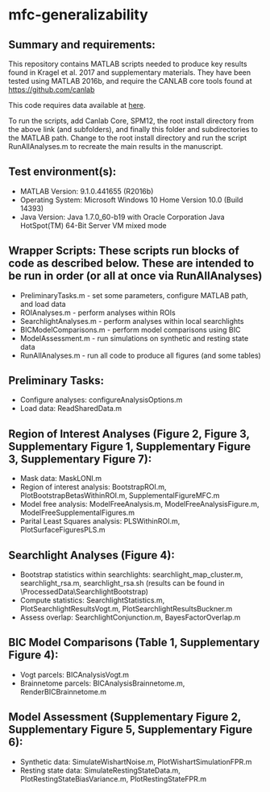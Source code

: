 # mfc-generalizability
Summary and requirements:
-------------------------
This repository contains MATLAB scripts needed to produce key results found in Kragel et al. 2017 and supplementary materials. 
They have been tested using MATLAB 2016b, and require the CANLAB core tools found at https://github.com/canlab

This code requires data available at [here](https://canlabweb.colorado.edu/publications-v1/47-published-in-2018/4950-kragel-pa-kano-m-van-oudenhove-l-ly-hg-dupont-p-rubio-a-delon-martin-c-bonaz-b-manuck-s-gianaros-pj-ceko-m-losin-ear-woo-cw-wager-td-accepted-generalizable-representations-of-pain-cognitive-control-and-negative-emotion-in-medial-frontal-cortex-nature-neuroscience.html).

To run the scripts, add Canlab Core, SPM12, the root install directory from the above link (and subfolders), and finally this folder and 
subdirectories to the MATLAB path. Change to the root install directory and run the script RunAllAnalyses.m to recreate the main results in the manuscript.

Test environment(s):
--------------------
- MATLAB Version: 9.1.0.441655 (R2016b)
- Operating System: Microsoft Windows 10 Home Version 10.0 (Build 14393)
- Java Version: Java 1.7.0_60-b19 with Oracle Corporation Java HotSpot(TM) 64-Bit Server VM mixed mode

Wrapper Scripts: These scripts run blocks of code as described below. These are intended to be run in order (or all at once via RunAllAnalyses)
-----------------------------------------------------------------------------------------------------------------------------------------------
- PreliminaryTasks.m - set some parameters, configure MATLAB path, and load data
- ROIAnalyses.m - perform analyses within ROIs
- SearchlightAnalyses.m - perform analyses within local searchlights
- BICModelComparisons.m - perform model comparisons using BIC
- ModelAssessment.m - run simulations on synthetic and resting state data
- RunAllAnalyses.m - run all code to produce all figures (and some tables)

Preliminary Tasks:
------------------
- Configure analyses: configureAnalysisOptions.m
- Load data: ReadSharedData.m

Region of Interest Analyses (Figure 2, Figure 3, Supplementary Figure 1, Supplementary Figure 3, Supplementary Figure 7):
-------------------------------------------------------------------------------------------------------------------------
- Mask data: MaskLONI.m
- Region of interest analysis: BootstrapROI.m, PlotBootstrapBetasWithinROI.m, SupplementalFigureMFC.m
- Model free analysis: ModelFreeAnalysis.m, ModelFreeAnalysisFigure.m, ModelFreeSupplementalFigures.m
- Parital Least Squares analysis: PLSWithinROI.m, PlotSurfaceFiguresPLS.m

Searchlight Analyses (Figure 4):
--------------------------------
- Bootstrap statistics within searchlights: searchlight_map_cluster.m, searchlight_rsa.m, searchlight_rsa.sh  (results can be found in \ProcessedData\SearchlightBootstrap)
- Compute statistics: SearchlightStatistics.m, PlotSearchlightResultsVogt.m, PlotSearchlightResultsBuckner.m
- Assess overlap: SearchlightConjunction.m, BayesFactorOverlap.m

BIC Model Comparisons (Table 1, Supplementary Figure 4):
--------------------------------------------------------
- Vogt parcels: BICAnalysisVogt.m
- Brainnetome parcels: BICAnalysisBrainnetome.m, RenderBICBrainnetome.m

Model Assessment (Supplementary Figure 2, Supplementary Figure 5, Supplementary Figure 6):
------------------------------------------------------------------------------------------
- Synthetic data: SimulateWishartNoise.m, PlotWishartSimulationFPR.m
- Resting state data: SimulateRestingStateData.m, PlotRestingStateBiasVariance.m, PlotRestingStateFPR.m
